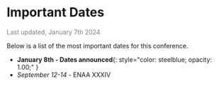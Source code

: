# Important Dates
<span style="color:gray">Last updated, January 7th 2024</span>

Below is a list of the most important dates for this conference.


- **January 8th - Dates announced**{: style="color: steelblue; opacity: 1.00;" }
- *September 12-14* - ENAA XXXIV